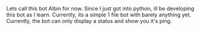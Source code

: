 Lets call this bot Albin for now. Since I just got into python, ill be developing this bot as I learn. Currently, its a simple 1 file bot with barely anything yet. Currently, the bot can only display a status and show you it's ping.
